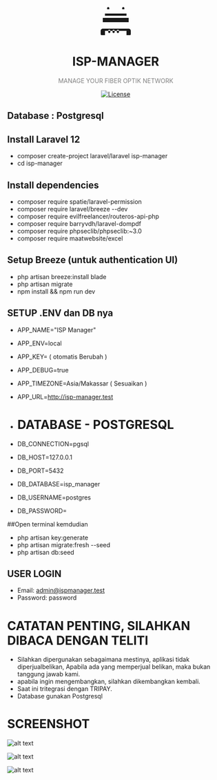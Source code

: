 <p align="center">
  <svg xmlns="http://www.w3.org/2000/svg" width="80" height="80" fill="currentColor" class="bi bi-router" viewBox="0 0 16 16">
    <path d="M2 12a1 1 0 0 0-1 1v1.5a.5.5 0 0 0 .5.5H3v-2h10v2h1.5a.5.5 0 0 0 .5-.5V13a1 1 0 0 0-1-1H2Zm3.5 1.5a.5.5 0 0 1-1 0V13a.5.5 0 0 1 1 0v.5Zm2 0a.5.5 0 0 1-1 0V13a.5.5 0 0 1 1 0v.5Zm2 0a.5.5 0 0 1-1 0V13a.5.5 0 0 1 1 0v.5ZM14 9H2V7h12v2Zm-1-3H3V5h10v1Zm-1.5-4a.5.5 0 0 1 .5.5V3H4V2.5a.5.5 0 0 1 1 0V3h6v-.5a.5.5 0 0 1 .5-.5Z"/>
  </svg>
</p>

<h1 align="center" style="font-weight:700;">ISP-MANAGER</h1>
<p align="center" style="color:gray;"> MANAGE YOUR FIBER OPTIK NETWORK </p>


<p align="center">
<!--<a href="https://github.com/laravel/framework/actions"><img src="https://github.com/laravel/framework/workflows/tests/badge.svg" alt="Build Status"></a>
<a href="https://packagist.org/packages/laravel/framework"><img src="https://img.shields.io/packagist/dt/laravel/framework" alt="Total Downloads"></a>
<a href="https://packagist.org/packages/laravel/framework"><img src="https://img.shields.io/packagist/v/laravel/framework" alt="Latest Stable Version"></a>-->
<a href="https://packagist.org/packages/laravel/framework"><img src="https://img.shields.io/packagist/l/laravel/framework" alt="License"></a>
</p>

## Database : Postgresql

## Install Laravel 12
- composer create-project laravel/laravel isp-manager
- cd isp-manager

## Install dependencies
- composer require spatie/laravel-permission
- composer require laravel/breeze --dev
- composer require evilfreelancer/routeros-api-php
- composer require barryvdh/laravel-dompdf
- composer require phpseclib/phpseclib:~3.0
- composer require maatwebsite/excel

## Setup Breeze (untuk authentication UI)
- php artisan breeze:install blade
- php artisan migrate
- npm install && npm run dev

## SETUP .ENV dan DB nya
- APP_NAME="ISP Manager"
- APP_ENV=local
- APP_KEY= ( otomatis Berubah )
- APP_DEBUG=true
- APP_TIMEZONE=Asia/Makassar ( Sesuaikan )
- APP_URL=http://isp-manager.test

- # DATABASE - POSTGRESQL
- DB_CONNECTION=pgsql
- DB_HOST=127.0.0.1
- DB_PORT=5432
- DB_DATABASE=isp_manager
- DB_USERNAME=postgres
- DB_PASSWORD=

##Open terminal kemdudian
- php artisan key:generate
- php artisan migrate:fresh --seed
- php artisan db:seed

## USER LOGIN
- Email: admin@ispmanager.test
- Password: password

# CATATAN PENTING, SILAHKAN DIBACA DENGAN TELITI
- Silahkan dipergunakan sebagaimana mestinya, aplikasi tidak diperjualbelikan, Apabila ada yang memperjual belikan, maka bukan tanggung jawab kami.
- apabila ingin mengembangkan, silahkan dikembangkan kembali.
- Saat ini tritegrasi dengan TRIPAY.
- Database gunakan Postgresql

# SCREENSHOT
![alt text](https://github.com/deindr4/isp-manager/blob/main/documentasi/login.JPG?raw=true)

![alt text](https://github.com/deindr4/isp-manager/blob/main/documentasi/dashboard.JPG?raw=true)

![alt text](https://github.com/deindr4/isp-manager/blob/main/documentasi/map.JPG?raw=true)

